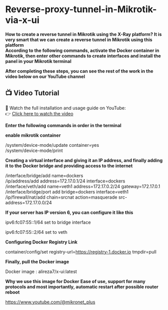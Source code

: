 # Reverse-proxy-tunnel-in-Mikrotik-via-x-ui
**How to create a reverse tunnel in Mikrotik using the X-Ray platform?  It is very smart that we can create a reverse tunnel in Mikrotik using this platform**  
**According to the following commands, activate the Docker container in Mikrotik, then enter other commands to create interfaces and install the panel in your Mikrotik terminal**  

**After completing these steps, you can see the rest of the work in the video below on our YouTube channel**  
## 📺 Video Tutorial
🎥 Watch the full installation and usage guide on YouTube:  
👉 [Click here to watch the video](https://www.youtube.com/watch?v=iRSnJI5AI4w)

**Enter the following commands in order in the terminal**

**enable mikrotik container**

/system/device-mode/update container=yes  
/system/device-mode/print    

**Creating a virtual interface and giving it an IP address, and finally adding it to the Docker bridge and providing access to the internet**

/interface/bridge/add name=dockers  
/ip/address/add address=172.17.0.1/24 interface=dockers  
/interface/veth/add name=veth1 address=172.17.0.2/24 gateway=172.17.0.1  
/interface/bridge/port add bridge=dockers interface=veth1  
/ip/firewall/nat/add chain=srcnat action=masquerade src-address=172.17.0.0/24   

**If your server has IP version 6, you can configure it like this**

ipv6:fc07:55::1/64 set to bridge interface

ipv6:fc07:55::2/64 set to veth

**Configuring Docker Registry Link**  

container/config/set registry-url=https://registry-1.docker.io tmpdir=pull   

**Finally, pull the Docker image**  

Docker image : alireza7/x-ui:latest    

**Why we use this image for Docker**
**Ease of use, support for many protocols and most importantly, automatic restart after possible router reboot**  

https://www.youtube.com/@mikronet_plus

